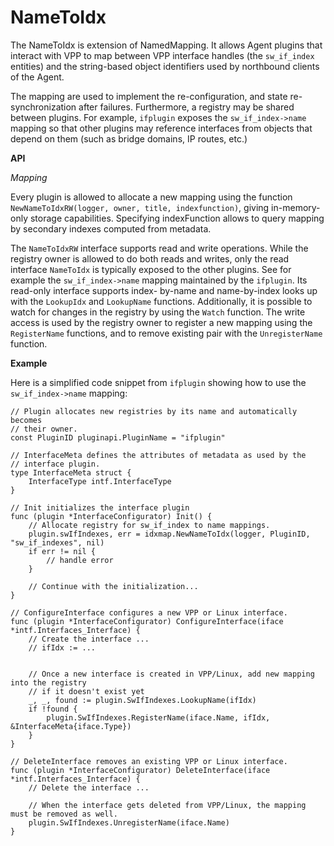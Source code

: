 # NameToIdx

The NameToIdx is extension of NamedMapping. It allows Agent plugins that interact 
with VPP to map between VPP interface handles (the `sw_if_index` entities) 
and the string-based object identifiers used by northbound clients of the 
Agent.

The mapping are used to implement the re-configuration, and state 
re-synchronization after failures. Furthermore, a registry may be shared 
between plugins. For example, `ifplugin` exposes the `sw_if_index->name` 
mapping so that other plugins may reference interfaces from objects that 
depend on them (such as bridge domains, IP routes, etc.)

**API**

*Mapping*

Every plugin is allowed to allocate a new mapping using the function 
`NewNameToIdxRW(logger, owner, title, indexfunction)`, giving in-memory-only storage capabilities.
Specifying indexFunction allows to query mapping by secondary indexes computed from metadata.
 
The `NameToIdxRW` interface supports read and write operations. While the registry
owner is allowed to do both reads and writes, only the read interface `NameToIdx` is 
typically exposed to the other plugins. See for example the `sw_if_index->name` 
mapping maintained by the `ifplugin`. Its read-only interface supports index-
by-name and name-by-index looks up with the `LookupIdx` and `LookupName` 
functions. Additionally, it is possible to watch for changes in the registry
by using the `Watch` function. The write access is used by the
registry owner to register a new mapping using the `RegisterName` functions,
and to remove existing pair with the `UnregisterName` function.

**Example**

Here is a simplified code snippet from `ifplugin` showing how to use the 
`sw_if_index->name` mapping:

```
// Plugin allocates new registries by its name and automatically becomes
// their owner.
const PluginID pluginapi.PluginName = "ifplugin"

// InterfaceMeta defines the attributes of metadata as used by the 
// interface plugin.
type InterfaceMeta struct {
	InterfaceType intf.InterfaceType
}

// Init initializes the interface plugin
func (plugin *InterfaceConfigurator) Init() {
    // Allocate registry for sw_if_index to name mappings.
    plugin.swIfIndexes, err = idxmap.NewNameToIdx(logger, PluginID, "sw_if_indexes", nil)
    if err != nil {
        // handle error
    }
    
    // Continue with the initialization...
}

// ConfigureInterface configures a new VPP or Linux interface.
func (plugin *InterfaceConfigurator) ConfigureInterface(iface *intf.Interfaces_Interface) {
    // Create the interface ...
    // ifIdx := ...
    
    
    // Once a new interface is created in VPP/Linux, add new mapping into the registry
    // if it doesn't exist yet
    _, _, found := plugin.SwIfIndexes.LookupName(ifIdx)
    if !found {
        plugin.SwIfIndexes.RegisterName(iface.Name, ifIdx, &InterfaceMeta{iface.Type})
    }
}

// DeleteInterface removes an existing VPP or Linux interface.
func (plugin *InterfaceConfigurator) DeleteInterface(iface *intf.Interfaces_Interface) {
    // Delete the interface ...
    
    // When the interface gets deleted from VPP/Linux, the mapping must be removed as well.
    plugin.SwIfIndexes.UnregisterName(iface.Name)
}
```
